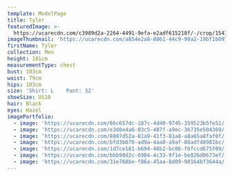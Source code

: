 ```yaml
---
template: ModelPage
title: Tyler
featuredImage: >-
  https://ucarecdn.com/c3989d2a-2264-4491-9efa-e2adf615218f/-/crop/1541x1043/0,851/-/preview/
imageThumbnail: 'https://ucarecdn.com/a854e2a8-8061-44c9-90a2-19bf1b0979aa/'
firstName: Tyler
collection: Men
height: 181cm
measurementType: chest
bust: 103cm
waist: 79cm
hips: 103cm
size: 'Shirt: L    Pant: 32'
shoeSize: US10
hair: Black
eyes: Hazel
imagePortfolio:
  - image: 'https://ucarecdn.com/66c657dc-187c-4d40-9745-359523b5fe52/'
  - image: 'https://ucarecdn.com/e3d8e4a6-03c5-487f-a9ec-36735e504369/'
  - image: 'https://ucarecdn.com/8807d52a-81a9-41f3-81a8-a8a65a8faf0f/'
  - image: 'https://ucarecdn.com/bfd3b076-ad9a-4aa0-a9af-86adf40981bc/'
  - image: 'https://ucarecdn.com/1d7ce181-b694-46b2-bc06-f6fccd675f09/'
  - image: 'https://ucarecdn.com/bbb98d2c-0984-4c33-9f1e-be826d0673ef/'
  - image: 'https://ucarecdn.com/31e768be-f86a-45aa-8d09-90164bf3644a/'
---
```


